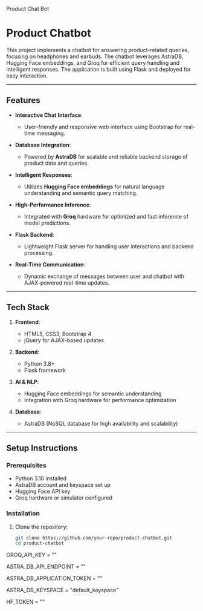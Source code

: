 Product Chat Bot 

# Product Chatbot

This project implements a chatbot for answering product-related queries, focusing on headphones and earbuds. The chatbot leverages AstraDB, Hugging Face embeddings, and Groq for efficient query handling and intelligent responses. The application is built using Flask and deployed for easy interaction.

---

## Features

- **Interactive Chat Interface**: 
  - User-friendly and responsive web interface using Bootstrap for real-time messaging.
  
- **Database Integration**:
  - Powered by **AstraDB** for scalable and reliable backend storage of product data and queries.

- **Intelligent Responses**:
  - Utilizes **Hugging Face embeddings** for natural language understanding and semantic query matching.

- **High-Performance Inference**:
  - Integrated with **Groq** hardware for optimized and fast inference of model predictions.

- **Flask Backend**:
  - Lightweight Flask server for handling user interactions and backend processing.

- **Real-Time Communication**:
  - Dynamic exchange of messages between user and chatbot with AJAX-powered real-time updates.

---

## Tech Stack

1. **Frontend**:
   - HTML5, CSS3, Bootstrap 4
   - jQuery for AJAX-based updates

2. **Backend**:
   - Python 3.8+
   - Flask framework

3. **AI & NLP**:
   - Hugging Face embeddings for semantic understanding
   - Integration with Groq hardware for performance optimization

4. **Database**:
   - AstraDB (NoSQL database for high availability and scalability)

---

## Setup Instructions

### Prerequisites
- Python 3.10 installed
- AstraDB account and keyspace set up
- Hugging Face API key
- Groq hardware or simulator configured

### Installation
1. Clone the repository:
   ```bash
   git clone https://github.com/your-repo/product-chatbot.git
   cd product-chatbot


GROQ_API_KEY = ""

ASTRA_DB_API_ENDPOINT = ""

ASTRA_DB_APPLICATION_TOKEN = ""

ASTRA_DB_KEYSPACE = "default_keyspace"

HF_TOKEN = ""


